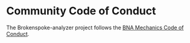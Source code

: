 # Community Code of Conduct

The Brokenspoke-analyzer project follows the
[BNA Mechanics Code of Conduct](https://peopleforbikes.github.io/code-of-conduct/).
